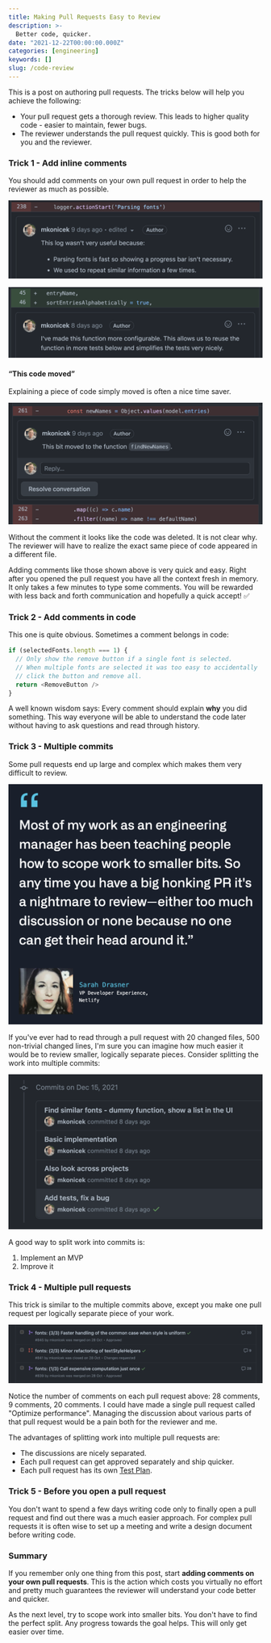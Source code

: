 ```yaml
---
title: Making Pull Requests Easy to Review
description: >-
  Better code, quicker.
date: "2021-12-22T00:00:00.000Z"
categories: [engineering]
keywords: []
slug: /code-review
---
```


This is a post on authoring pull requests. The tricks below will help you achieve the following:

- Your pull request gets a thorough review. This leads to higher quality code - easier to maintain, fewer bugs.
- The reviewer understands the pull request quickly. This is good both for you and the reviewer.

### Trick 1 - Add inline comments

You should add comments on your own pull request in order to help the reviewer as much as possible.

![Inline explanation example 2](./inline-explanation-2.png)

![Inline explanation example ](./inline-explanation.png)

#### “This code moved”

Explaining a piece of code simply moved is often a nice time saver.

![Explaining code move](./move.png)

Without the comment it looks like the code was deleted. It is not clear why. The reviewer will have to realize the exact same piece of code appeared in a different file.

Adding comments like those shown above is very quick and easy. Right after you opened the pull request you have all the context fresh in memory. It only takes a few minutes to type some comments. You will be rewarded with less back and forth communication and hopefully a quick accept! ✅

### Trick 2 - Add comments in code

This one is quite obvious. Sometimes a comment belongs in code:

```js
if (selectedFonts.length === 1) {
  // Only show the remove button if a single font is selected.
  // When multiple fonts are selected it was too easy to accidentally
  // click the button and remove all.
  return <RemoveButton />
}
```

A well known wisdom says: Every comment should explain **why** you did something. This way everyone will be able to understand the code later without having to ask questions and read through history.

### Trick 3 - Multiple commits

Some pull requests end up large and complex which makes them very difficult to review.

![Sarah Drasner: Most of my work as an engineering manager has been teaching people how to scope work to smaller bits. So any time you have a big honking PR it's a nightmare to review - either too much discussion or none because no one can get their head around it.](./sarah2.png)

If you've ever had to read through a pull request with 20 changed files, 500 non-trivial changed lines, I'm sure you can imagine how much easier it would be to review smaller, logically separate pieces. Consider splitting the work into multiple commits:

![Commits](./commits.png)

A good way to split work into commits is:

1. Implement an MVP
2. Improve it

### Trick 4 - Multiple pull requests

This trick is similar to the multiple commits above, except you make one pull request per logically separate piece of your work.

![Stack of pull requests](./stack.png)

Notice the number of comments on each pull request above: 28 comments, 9 comments, 20 comments. I could have made a single pull request called "Optimize performance". Managing the discussion about various parts of that pull request would be a pain both for the reviewer and me.

The advantages of splitting work into multiple pull requests are:

- The discussions are nicely separated.
- Each pull request can get approved separately and ship quicker.
- Each pull request has its own [Test Plan](/what-is-a-test-plan).

### Trick 5 - Before you open a pull request

You don't want to spend a few days writing code only to finally open a pull request and find out there was a much easier approach. For complex pull requests it is often wise to set up a meeting and write a design document before writing code.

### Summary

If you remember only one thing from this post, start **adding comments on your own pull requests**. This is the action which costs you virtually no effort and pretty much guarantees the reviewer will understand your code better and quicker.

As the next level, try to scope work into smaller bits. You don't have to find the perfect split. Any progress towards the goal helps. This will only get easier over time.
